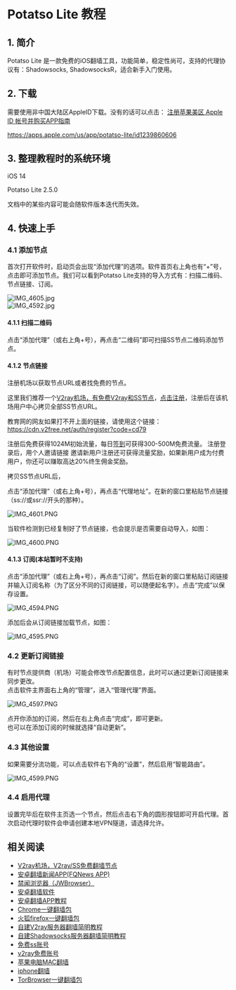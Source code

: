 # Potatso Lite 教程

1\. 简介
------

Potatso Lite 是一款免费的iOS翻墙工具，功能简单，稳定性尚可，支持的代理协议有：Shadowsocks, ShadowsocksR，适合新手入门使用。

2\. 下载
------

需要使用非中国大陆区AppleID下载。没有的话可以点击：
[注册苹果美区 Apple ID 帐号并购买APP指南](AppleID.md) 

https://apps.apple.com/us/app/potatso-lite/id1239860606

3\. 整理教程时的系统环境
--------------

iOS 14 

Potatso Lite 2.5.0

文档中的某些内容可能会随软件版本迭代而失效。

4\. 快速上手
--------

### 4.1 添加节点

首次打开软件时，启动页会出现“添加代理”的选项。软件首页右上角也有“+”号，点击即可添加节点。我们可以看到Potatso Lite支持的导入方式有：扫描二维码、节点链接、订阅。

![IMG_4605.jpg](https://v2free.org/docs/SSPanel/iOS/PotatsoLite_files/2252186481.jpg)  
![IMG_4592.jpg](https://v2free.org/docs/SSPanel/iOS/PotatsoLite_files/1558299922.jpg)

#### 4.1.1 扫描二维码

点击“添加代理”（或右上角+号），再点击“二维码”即可扫描SS节点二维码添加节点。

#### 4.1.2 节点链接

注册机场以获取节点URL或者找免费的节点。

这里我们推荐一个[V2ray机场，有免费V2ray和SS节点](https://github.com/bannedbook/fanqiang/wiki/V2ray%E6%9C%BA%E5%9C%BA)，[点击注册](https://w1.v2dns.xyz/auth/register?code=cd79)，注册后在该机场用户中心拷贝全部SS节点URL。

教育网的网友如果打不开上面的链接，请使用这个链接：
https://cdn.v2free.net/auth/register?code=cd79

注册后免费获得1024M初始流量，每日[签到](https://raw.githubusercontent.com/bannedbook/fanqiang/master/v2ss/images/checkin.jpg)可获得300-500M免费流量。
注册登录后，用个人邀请链接 邀请新用户注册还可获得流量奖励，如果新用户成为付费用户，你还可以赚取高达20%终生佣金奖励。

拷贝SS节点URL后，

点击“添加代理”（或右上角+号），再点击“代理地址”。在新的窗口里粘贴节点链接（ss://或ssr://开头的那种）。  

![IMG_4601.PNG](https://v2free.org/docs/SSPanel/iOS/PotatsoLite_files/2897544874.png)  

当软件检测到已经复制好了节点链接，也会提示是否需要自动导入，如图：  

![IMG_4600.PNG](https://v2free.org/docs/SSPanel/iOS/PotatsoLite_files/131924680.png)

#### 4.1.3 订阅(本站暂时不支持)

点击“添加代理”（或右上角+号），再点击“订阅”。然后在新的窗口里粘贴订阅链接并输入订阅名称（为了区分不同的订阅链接，可以随便起名字）。点击“完成”以保存设置。 
 
![IMG_4594.PNG](https://v2free.org/docs/SSPanel/iOS/PotatsoLite_files/3732450977.png)  

添加后会从订阅链接加载节点，如图：  

![IMG_4595.PNG](https://v2free.org/docs/SSPanel/iOS/PotatsoLite_files/2308989632.png)

### 4.2 更新订阅链接

有时节点提供商（机场）可能会修改节点配置信息，此时可以通过更新订阅链接来同步更改。  
点击软件主界面右上角的“管理”，进入“管理代理”界面。  

![IMG_4597.PNG](https://v2free.org/docs/SSPanel/iOS/PotatsoLite_files/2284973646.png) 
 
点开你添加的订阅，然后在右上角点击“完成”，即可更新。  
也可以在添加订阅的时候就选择“自动更新”。

### 4.3 其他设置

如果需要分流功能，可以点击软件右下角的“设置”，然后启用“智能路由”。  

![IMG_4599.PNG](https://v2free.org/docs/SSPanel/iOS/PotatsoLite_files/2559756792.png)

### 4.4 启用代理

设置完毕后在软件主页选一个节点，然后点击右下角的圆形按钮即可开启代理。首次启动代理时软件会申请创建本地VPN隧道，请选择允许。

## 相关阅读
*   [V2ray机场，V2ray/SS免费翻墙节点](https://github.com/bannedbook/fanqiang/wiki/V2ray%E6%9C%BA%E5%9C%BA)
*   [安卓翻墙新闻APP(FQNews APP)](https://github.com/bannedbook/fanqiang/wiki/%E7%A6%81%E9%97%BB%E7%BD%91%E5%AE%89%E5%8D%93%E7%BF%BB%E5%A2%99%E6%96%B0%E9%97%BBAPP)
*   [禁闻浏览器（JWBrowser）](https://github.com/bannedbook/fanqiang/wiki/%E5%AE%89%E5%8D%93%E7%BF%BB%E5%A2%99%E8%BD%AF%E4%BB%B6#JWBrowser)
*   [安卓翻墙软件](https://github.com/bannedbook/fanqiang/wiki/%E5%AE%89%E5%8D%93%E7%BF%BB%E5%A2%99%E8%BD%AF%E4%BB%B6)
*   [安卓翻墙APP教程](https://github.com/bannedbook/fanqiang/tree/master/android)
*   [Chrome一键翻墙包](https://github.com/bannedbook/fanqiang/wiki/Chrome%E4%B8%80%E9%94%AE%E7%BF%BB%E5%A2%99%E5%8C%85)
*   [火狐firefox一键翻墙包](https://github.com/bannedbook/fanqiang/wiki/%E7%81%AB%E7%8B%90firefox%E4%B8%80%E9%94%AE%E7%BF%BB%E5%A2%99%E5%8C%85)
*   [自建V2ray服务器翻墙简明教程](https://github.com/bannedbook/fanqiang/blob/master/v2ss/%E8%87%AA%E5%BB%BAV2ray%E6%9C%8D%E5%8A%A1%E5%99%A8%E7%AE%80%E6%98%8E%E6%95%99%E7%A8%8B.md)
*   [自建Shadowsocks服务器翻墙简明教程](https://github.com/bannedbook/fanqiang/blob/master/v2ss/%E8%87%AA%E5%BB%BAShadowsocks%E6%9C%8D%E5%8A%A1%E5%99%A8%E7%AE%80%E6%98%8E%E6%95%99%E7%A8%8B.md)
*   [免费ss账号](https://github.com/bannedbook/fanqiang/wiki/%E5%85%8D%E8%B4%B9ss%E8%B4%A6%E5%8F%B7)
*   [v2ray免费账号](https://github.com/bannedbook/fanqiang/wiki/v2ray%E5%85%8D%E8%B4%B9%E8%B4%A6%E5%8F%B7)
*   [苹果电脑MAC翻墙](https://github.com/bannedbook/fanqiang/wiki/%E8%8B%B9%E6%9E%9C%E7%94%B5%E8%84%91MAC%E7%BF%BB%E5%A2%99)
*   [iphone翻墙](https://github.com/bannedbook/fanqiang/wiki/iphone%E7%BF%BB%E5%A2%99)
*   [TorBrowser一键翻墙包](https://github.com/bannedbook/fanqiang/wiki/TorBrowser%E4%B8%80%E9%94%AE%E7%BF%BB%E5%A2%99%E5%8C%85)